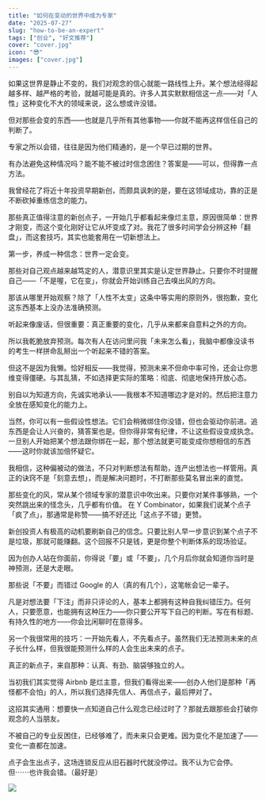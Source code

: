 ```yaml
---
title: "如何在变动的世界中成为专家"
date: "2025-07-27"
slug: "how-to-be-an-expert"
tags: ["创业", "好文推荐"]
cover: "cover.jpg"
icon: "😎"
images: ["cover.jpg"]
---
```

如果这世界是静止不变的，我们对观念的信心就能一路线性上升。某个想法经得起越多样、越严格的考验，就越可能是真的。许多人其实默默相信这一点——对「人性」这种变化不大的领域来说，这么想或许没错。



但对那些会变的东西——也就是几乎所有其他事物——你就不能再这样信任自己的判断了。



专家之所以会错，往往是因为他们精通的，是一个早已过期的世界。



有办法避免这种情况吗？能不能不被过时信念困住？答案是——可以，但得靠一点方法。



我曾经花了将近十年投资早期新创，而颇具讽刺的是，要在这领域成功，靠的正是不断砍掉重练信念的能力。



那些真正值得注意的新创点子，一开始几乎都看起来像烂主意，原因很简单：世界才刚变，而这个变化刚好让它从坏变成了对。我花了很多时间学会分辨这种「翻盘」，而这套技巧，其实也能套用在一切新想法上。



第一步，养成一种信念：世界一定会变。



那些对自己观点越来越笃定的人，潜意识里其实是认定世界静止。只要你不时提醒自己——「不是喔，它在变」，你就会开始训练自己去嗅出风的方向。



那该从哪里开始观察？除了「人性不太变」这条中等实用的原则外，很抱歉，变化这东西基本上没办法准确预测。



听起来像废话，但很重要：真正重要的变化，几乎从来都来自意料之外的方向。



所以我乾脆放弃预测。每次有人在访问里问我「未来怎么看」，我脑中都像没读书的考生一样拼命乱掰出一个听起来不错的答案。



但这不是因为我懒。恰好相反——我觉得，预测未来不但命中率可怜，还会让你思维变得僵硬。与其乱猜，不如选择更实际的策略：彻底、彻底地保持开放心态。



别自以为知道方向，先诚实地承认——我根本不知道哪边才是对的。然后把注意力全放在感知变化的能力上。



当然，你可以有一些假设性想法。它们会稍微绑住你没错，但也会驱动你前进。追东西是会让人兴奋的，猜答案也是。但你得非常有纪律，不让这些假设变成执念。
一旦别人开始把某个想法跟你绑在一起，那个想法就更可能变成你想相信的东西——这时你就该加倍怀疑它。



我相信，这种偏被动的做法，不只对判断想法有帮助，连产出想法也一样管用。真正的诀窍不是「刻意去想」，而是解决问题时，不打断那些莫名冒出来的直觉。



那些变化的风，常从某个领域专家的潜意识中吹出来。只要你对某件事够熟，一个突然跳出来的怪念头，几乎都有价值。
在 Y Combinator，如果我们说某个点子「疯了点」，那通常是称赞——搞不好还比「这点子不错」更赞。



新创投资人有极高的动机要刷新自己的信念。只要比别人早一步意识到某个点子不是垃圾，那就可能赚翻。这个回报不只是钱，更是你整个判断体系的现场验证。



因为创办人站在你面前，你得说「要」或「不要」，几个月后你就会知道你当时是神预测，还是大走眼。



那些说「不要」而错过 Google 的人（真的有几个），这笔帐会记一辈子。



凡是对想法要「下注」而非只评论的人，基本上都拥有这种自我纠错压力。任何人，只要愿意，也能拥有这种压力——你只要公开写下自己的判断。写在有标题、有持久性的地方——你会比闲聊时在意得多。



另一个我很常用的技巧：一开始先看人，不先看点子。虽然我们无法预测未来的点子长什么样，但我很能预测什么样的人会生出未来的点子。



真正的新点子，来自那种：认真、有劲、脑袋够独立的人。



当初我们其实觉得 Airbnb 是烂主意，但我们看得出来——创办人他们是那种「再怪都不会怕」的人，所以我们选择先信人、再信点子，最后押对了。



这招其实通用：想要快一点知道自己什么观念已经过时了？那就去跟那些会打破你观念的人当朋友。



不被自己的专业反困住，已经够难了，而未来只会更难。因为变化不是加速了——变化一直都在加速。



点子会生出点子，这场连锁反应从旧石器时代就没停过。我不认为它会停。
但⋯⋯也许我会错。（最好是）




![](https://prod-files-secure.s3.us-west-2.amazonaws.com/112d0858-5090-4d34-a606-b75eb8d65fd2/46476355-9cf3-4e99-9b7a-3531bc426380/1000202064.png?X-Amz-Algorithm=AWS4-HMAC-SHA256&X-Amz-Content-Sha256=UNSIGNED-PAYLOAD&X-Amz-Credential=ASIAZI2LB4667QBCINYW%2F20251003%2Fus-west-2%2Fs3%2Faws4_request&X-Amz-Date=20251003T104444Z&X-Amz-Expires=3600&X-Amz-Security-Token=IQoJb3JpZ2luX2VjEKv%2F%2F%2F%2F%2F%2F%2F%2F%2F%2FwEaCXVzLXdlc3QtMiJIMEYCIQCBZpRmW77tzgiODyCCqIs5%2FhMcapj6DaoKQivKUiJbSwIhAJBWeVLNrKHuxHWsbfle8OMCa3VdNNv%2BOGSUDiwx56ISKv8DCEQQABoMNjM3NDIzMTgzODA1IgwxN97DewATFhCmkB0q3AOSJI1t29Z1orSOonpqVucNGWcPKxJCGkiBpDsfkr2bZCM8jkq11znEydPhlZAAnnN1MYFibI2j%2BdhlwCNcaqLwmZeoKgSACMoeCcYjrYlLT0FU2spDPzafMtpAUSOu99qdaG1gG7S46RxGKSAFnqHuTB5C%2BcC5J5AJaAkfSwkBBddX%2BvpKWQRi3TJuiY3DJOdl9p9Imgm4q2j3g6550dZFVRzbzXK1Wl7HwsE7iINh8YSk%2F4UUupFvlJlA3MT0erniil2Sh3tPngRvYsgqjAKAcbyTZMU5mgyqrUumIE1lfElaOECKhQayd2mJlNJAgU%2BAdfNcy%2FqxjYuOG4FvrQmfR3bK88%2FHiN3SF1Wm9DCprxmIHWSdobR%2FEVWBOoSyhumBLXg8j%2FMskv59nfKw6V%2Fbef8LE8Mv7V1kQtbgJMH1%2BKcaBqZEWraKeQEhlIMADyJgErDLf%2BQnyU4W5Np%2F9MmaUhZPaoktPfZDGMsiHhCjZm%2B0DY7lVO%2BwdCCq8d%2BBXbF5%2BaKyR5ggm2c%2Fv9GR9WDkl9OrkubNjswUVMswLHaRFZ7cPV9dAfpPXQQ%2FqvkSQySG9omdtAKjqz8bTv%2B67QBbTROSvlWqx66GqwARbZWuCNCCoT36wrNj2xw%2B4zC9z%2F7GBjqkAexyAfdzXkI7uM%2FOMreOVP%2FInvrBWhQyYn9CB4Lw4OZH11Xzpw8dYZVGxFddcAzJYm75YWb0CwBBfpOFrAgp%2BbfthYFBtc%2FBFaM2YsikfXLemxC4s9IXfQOBRGkolW8ewHuI0Gz0IaJ6F%2FD6rBPwhF1odfVpn1ZLsERYCmu%2FCZjO%2BH0mQlJ%2FMLBJWp%2FZHsA5dXumKms2Lj6t6aGobnJx6xD5kpSf&X-Amz-Signature=3402a59d8751474ea863962c82448f778bacade0601a047c75153dcaf6dfe363&X-Amz-SignedHeaders=host&x-amz-checksum-mode=ENABLED&x-id=GetObject)

